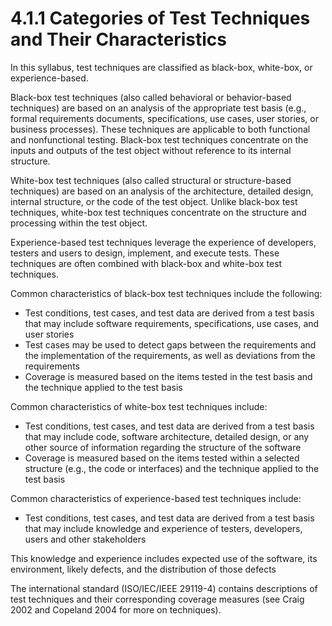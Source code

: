 # 4.1.1 Categories of Test Techniques and Their Characteristics

In this syllabus, test techniques are classified as black-box, white-box, or experience-based. 

Black-box test techniques \(also called behavioral or behavior-based techniques\) are based on an analysis of the appropriate test basis \(e.g., formal requirements documents, specifications, use cases, user stories, or business processes\). These techniques are applicable to both functional and nonfunctional testing. Black-box test techniques concentrate on the inputs and outputs of the test object without reference to its internal structure. 

White-box test techniques \(also called structural or structure-based techniques\) are based on an analysis of the architecture, detailed design, internal structure, or the code of the test object. Unlike black-box test techniques, white-box test techniques concentrate on the structure and processing within the test object. 

Experience-based test techniques leverage the experience of developers, testers and users to design, implement, and execute tests. These techniques are often combined with black-box and white-box test techniques. 

Common characteristics of black-box test techniques include the following: 

* Test conditions, test cases, and test data are derived from a test basis that may include software requirements, specifications, use cases, and user stories 
* Test cases may be used to detect gaps between the requirements and the implementation of the requirements, as well as deviations from the requirements 
* Coverage is measured based on the items tested in the test basis and the technique applied to the test basis 

Common characteristics of white-box test techniques include:

* Test conditions, test cases, and test data are derived from a test basis that may include code, software architecture, detailed design, or any other source of information regarding the structure of the software 
* Coverage is measured based on the items tested within a selected structure \(e.g., the code or interfaces\) and the technique applied to the test basis 

Common characteristics of experience-based test techniques include: 

* Test conditions, test cases, and test data are derived from a test basis that may include knowledge and experience of testers, developers, users and other stakeholders 

This knowledge and experience includes expected use of the software, its environment, likely defects, and the distribution of those defects 

The international standard \(ISO/IEC/IEEE 29119-4\) contains descriptions of test techniques and their corresponding coverage measures \(see Craig 2002 and Copeland 2004 for more on techniques\).

